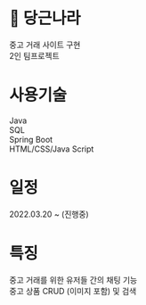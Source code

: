 # 🥕 당근나라
중고 거래 사이트 구현 </br>
2인 팀프로젝트
# 사용기술
Java </br>
SQL </br>
Spring Boot </br>
HTML/CSS/Java Script
# 일정
2022.03.20 ~ (진행중)
# 특징
중고 거래를 위한 유저들 간의 채팅 기능 </br>
중고 상품 CRUD (이미지 포함) 및 검색
